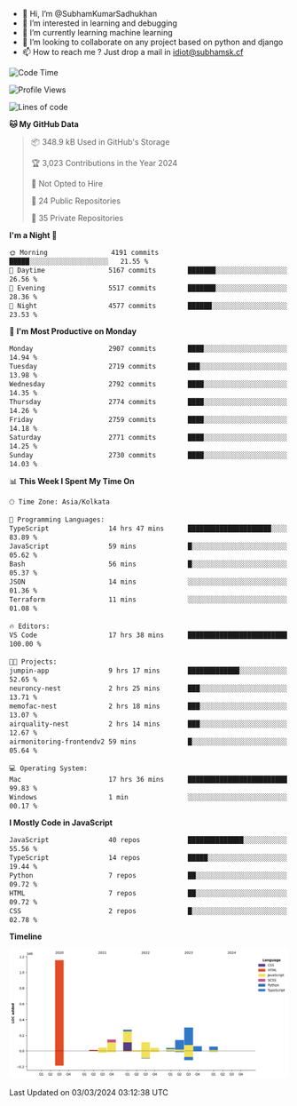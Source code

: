- 👋 Hi, I’m @SubhamKumarSadhukhan
- 👀 I’m interested in learning and debugging
- 🌱 I’m currently learning machine learning
- 💞️ I’m looking to collaborate on any project based on python and django
- 📫 How to reach me ?
      Just drop a mail in idiot@subhamsk.cf

<!---
SubhamKumarSadhukhan/SubhamKumarSadhukhan is a ✨ special ✨ repository because its `README.md` (this file) appears on your GitHub profile.
You can click the Preview link to take a look at your changes.
--->


<!--START_SECTION:waka-->
![Code Time](http://img.shields.io/badge/Code%20Time-1%2C975%20hrs%2031%20mins-blue)

![Profile Views](http://img.shields.io/badge/Profile%20Views-29-blue)

![Lines of code](https://img.shields.io/badge/From%20Hello%20World%20I%27ve%20Written-2.4%20million%20lines%20of%20code-blue)

**🐱 My GitHub Data** 

> 📦 348.9 kB Used in GitHub's Storage 
 > 
> 🏆 3,023 Contributions in the Year 2024
 > 
> 🚫 Not Opted to Hire
 > 
> 📜 24 Public Repositories 
 > 
> 🔑 35 Private Repositories 
 > 
**I'm a Night 🦉** 

```text
🌞 Morning                4191 commits        █████░░░░░░░░░░░░░░░░░░░░   21.55 % 
🌆 Daytime                5167 commits        ███████░░░░░░░░░░░░░░░░░░   26.56 % 
🌃 Evening                5517 commits        ███████░░░░░░░░░░░░░░░░░░   28.36 % 
🌙 Night                  4577 commits        ██████░░░░░░░░░░░░░░░░░░░   23.53 % 
```
📅 **I'm Most Productive on Monday** 

```text
Monday                   2907 commits        ████░░░░░░░░░░░░░░░░░░░░░   14.94 % 
Tuesday                  2719 commits        ███░░░░░░░░░░░░░░░░░░░░░░   13.98 % 
Wednesday                2792 commits        ████░░░░░░░░░░░░░░░░░░░░░   14.35 % 
Thursday                 2774 commits        ████░░░░░░░░░░░░░░░░░░░░░   14.26 % 
Friday                   2759 commits        ████░░░░░░░░░░░░░░░░░░░░░   14.18 % 
Saturday                 2771 commits        ████░░░░░░░░░░░░░░░░░░░░░   14.25 % 
Sunday                   2730 commits        ████░░░░░░░░░░░░░░░░░░░░░   14.03 % 
```


📊 **This Week I Spent My Time On** 

```text
🕑︎ Time Zone: Asia/Kolkata

💬 Programming Languages: 
TypeScript               14 hrs 47 mins      █████████████████████░░░░   83.89 % 
JavaScript               59 mins             █░░░░░░░░░░░░░░░░░░░░░░░░   05.62 % 
Bash                     56 mins             █░░░░░░░░░░░░░░░░░░░░░░░░   05.37 % 
JSON                     14 mins             ░░░░░░░░░░░░░░░░░░░░░░░░░   01.36 % 
Terraform                11 mins             ░░░░░░░░░░░░░░░░░░░░░░░░░   01.08 % 

🔥 Editors: 
VS Code                  17 hrs 38 mins      █████████████████████████   100.00 % 

🐱‍💻 Projects: 
jumpin-app               9 hrs 17 mins       █████████████░░░░░░░░░░░░   52.65 % 
neuroncy-nest            2 hrs 25 mins       ███░░░░░░░░░░░░░░░░░░░░░░   13.71 % 
memofac-nest             2 hrs 18 mins       ███░░░░░░░░░░░░░░░░░░░░░░   13.07 % 
airquality-nest          2 hrs 14 mins       ███░░░░░░░░░░░░░░░░░░░░░░   12.67 % 
airmonitoring-frontendv2 59 mins             █░░░░░░░░░░░░░░░░░░░░░░░░   05.64 % 

💻 Operating System: 
Mac                      17 hrs 36 mins      █████████████████████████   99.83 % 
Windows                  1 min               ░░░░░░░░░░░░░░░░░░░░░░░░░   00.17 % 
```

**I Mostly Code in JavaScript** 

```text
JavaScript               40 repos            ██████████████░░░░░░░░░░░   55.56 % 
TypeScript               14 repos            █████░░░░░░░░░░░░░░░░░░░░   19.44 % 
Python                   7 repos             ██░░░░░░░░░░░░░░░░░░░░░░░   09.72 % 
HTML                     7 repos             ██░░░░░░░░░░░░░░░░░░░░░░░   09.72 % 
CSS                      2 repos             █░░░░░░░░░░░░░░░░░░░░░░░░   02.78 % 
```



**Timeline**

![Lines of Code chart](https://raw.githubusercontent.com/SubhamKumarSadhukhan/SubhamKumarSadhukhan/main/assets/bar_graph.png)


 Last Updated on 03/03/2024 03:12:38 UTC
<!--END_SECTION:waka-->
